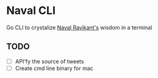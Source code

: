 # Naval CLI

Go CLI to crystalize [Naval Ravikant's](https://mobile.twitter.com/naval) wisdom in a terminal

## TODO 

- [ ] API'fy the source of tweets
- [ ] Create cmd line binary for mac